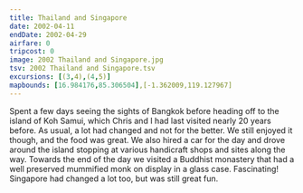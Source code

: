 ```yaml
---
title: Thailand and Singapore
date: 2002-04-11
endDate: 2002-04-29
airfare: 0
tripcost: 0
image: 2002 Thailand and Singapore.jpg
tsv: 2002 Thailand and Singapore.tsv
excursions: [(3,4),(4,5)]
mapbounds: [16.984176,85.306504],[-1.362009,119.127967]
---
```


Spent a few days seeing the sights of Bangkok before heading off to the island of Koh Samui, which Chris and I had last visited nearly 20 years before. As usual, a lot had changed and not for the better. We still enjoyed it though, and the food was great. We also hired a car for the day and drove around the island stopping at various handicraft shops and sites along the way. Towards the end of the day we visited a Buddhist monastery that had a well preserved mummified monk on display in a glass case. Fascinating! Singapore had changed a lot too, but was still great fun.
